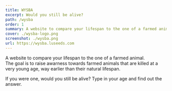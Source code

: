 ```yaml
---
title: WYSBA
excerpt: Would you still be alive?
path: /wysba
order: 1
summary: A website to compare your lifespan to the one of a farmed animal. The goal is to raise awarness towards farmed animals that are killed at a very young age, way earlier than their natural lifespan.
cover: ./wysba-logo.png
screenshot: ./wysba.png
url: https://wysba.luseeds.com
---
```


A website to compare your lifespan to the one of a farmed animal.  
The goal is to raise awarness towards farmed animals that are killed at a very young age, way earlier than their natural lifespan.

If you were one, would you still be alive? Type in your age and find out the answer.
